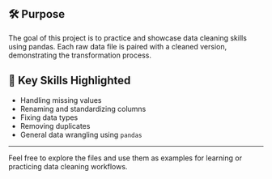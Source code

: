 
## 🛠 Purpose

The goal of this project is to practice and showcase data cleaning skills using pandas. Each raw data file is paired with a cleaned version, demonstrating the transformation process.

## 📌 Key Skills Highlighted

- Handling missing values  
- Renaming and standardizing columns  
- Fixing data types  
- Removing duplicates  
- General data wrangling using `pandas`

---

Feel free to explore the files and use them as examples for learning or practicing data cleaning workflows.

